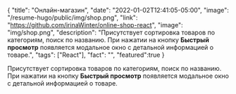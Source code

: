 {
"title": "Онлайн-магазин",
"date": "2022-01-02T12:41:05-05:00",
"image": "/resume-hugo/public/img/shop.png",
"link": "https://github.com/irinaWinter/online-shop-react",
"image": "img/shop.png",
"description": "Присутствует сортировка товаров по категориям, поиск по названию. При нажатии на кнопку <b>Быстрый просмотр</b> появляется модальное окно с детальной информацией о товаре.",
"tags": ["React"],
"fact": "",
"featured":true
}

Присутствует сортировка товаров по категориям, поиск по названию. При нажатии на кнопку **Быстрый просмотр** появляется модальное окно с детальной информацией о товаре.

